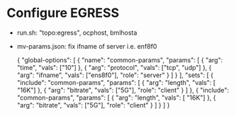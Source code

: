 # Configure EGRESS
 - run.sh: "topo:egress", ocphost, bmlhosta
 - mv-params.json: fix ifname of server i.e. enf8f0

	{
	  "global-options": [
	    {
	      "name": "common-params",
	      "params": [
	        { "arg": "time", "vals": ["10"] },
	        { "arg": "protocol", "vals": ["tcp", "udp"] },
	        { "arg": "ifname", "vals": ["ens8f0"], "role": "server" } 
	      ]
	    }
	  ],
	  "sets": [
	    {
	      "include": "common-params",
	      "params": [
	        { "arg": "length", "vals": [ "16K"] },
	        { "arg": "bitrate", "vals": ["5G"], "role": "client" }
	      ]
	    },
	    {
	      "include": "common-params",
	      "params": [
	        { "arg": "length", "vals": [ "16K"] },
	        { "arg": "bitrate", "vals": ["5G"], "role": "client" }
	      ]
	    }
	  ]
	}
